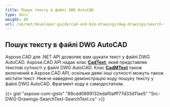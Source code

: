 ```yaml
---
title: Пошук тексту в файлі DWG AutoCAD
type: docs
weight: 40
url: /uk/net/developer-guide/cad-and-bim-drawings/dwg-drawings/search-text-in-dwg-autocad-file/
---
```


## **Пошук тексту в файлі DWG AutoCAD**
Aspose.CAD для .NET API дозволяє вам шукати текст у файлі DWG AutoCAD. Aspose.CAD API надає клас [**CadText**](https://reference.aspose.com/cad/net/aspose.cad.fileformats.cad.cadobjects/cadtext), який представляє текстові сутності у файлі DWG AutoCAD. Клас [**CadMText**](https://reference.aspose.com/cad/net/aspose.cad.fileformats.cad.cadobjects/cadmtext) також включений в Aspose.CAD API, оскільки деякі інші сутності можуть також містити текст. Нижче наведено демонстрацію коду пошуку тексту у файлі DWG AutoCAD. Фрагмент коду є самодостатнім.

{{< gist "aspose-com-gists" "88cdd0899132edaf0afff77d33d11ae5" "Src-DWG-Drawings-SearchText-SearchText.cs" >}}
